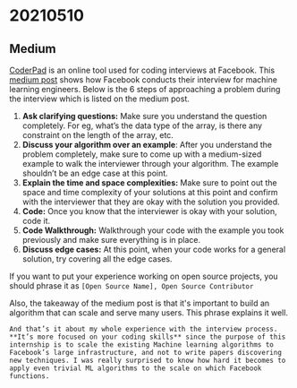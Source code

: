 # 20210510

## Medium

[CoderPad](https://coderpad.io/) is an online tool used for coding interviews at Facebook. This [medium post](https://medium.com/swlh/cracking-the-facebooks-machine-learning-swe-interview-d625133fe966) shows how Facebook conducts their interview for machine learning engineers. Below is the 6 steps of approaching a problem during the interview which is listed on the medium post. 

1. **Ask clarifying questions:** Make sure you understand the question completely. For eg, what’s the data type of the array, is there any constraint on the length of the array, etc.
2. **Discuss your algorithm over an example**: After you understand the problem completely, make sure to come up with a medium-sized example to walk the interviewer through your algorithm. The example shouldn’t be an edge case at this point.
3. **Explain the time and space complexities:** Make sure to point out the space and time complexity of your solutions at this point and confirm with the interviewer that they are okay with the solution you provided.
4. **Code:** Once you know that the interviewer is okay with your solution, code it.
5. **Code Walkthrough:** Walkthrough your code with the example you took previously and make sure everything is in place.
6. **Discuss edge cases:** At this point, when your code works for a general solution, try covering all the edge cases.

If you want to put your experience working on open source projects, you should phrase it as `[Open Source Name], Open Source Contributor` 

Also, the takeaway of the medium post is that it's important to build an algorithm that can scale and serve many users. This phrase explains it well. 
```
And that’s it about my whole experience with the interview process. **It’s more focused on your coding skills** since the purpose of this internship is to scale the existing Machine learning algorithms to Facebook’s large infrastructure, and not to write papers discovering new techniques. I was really surprised to know how hard it becomes to apply even trivial ML algorithms to the scale on which Facebook functions.
```